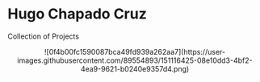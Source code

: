 # Hugo Chapado Cruz
Collection of Projects
<p align="center">
![0f4b00fc1590087bca49fd939a262aa7](https://user-images.githubusercontent.com/89554893/151116425-08e10dd3-4bf2-4ea9-9621-b0240e9357d4.png)
